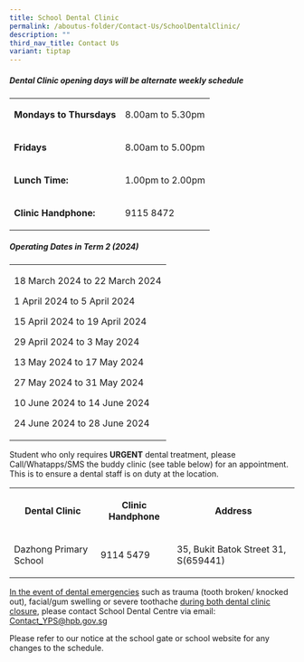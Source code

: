 ```yaml
---
title: School Dental Clinic
permalink: /aboutus-folder/Contact-Us/SchoolDentalClinic/
description: ""
third_nav_title: Contact Us
variant: tiptap
---
```

<h5>Dental Clinic opening days will be alternate weekly schedule</h5>
<table>
<tbody>
<tr>
<td rowspan="1" colspan="1">
<p><strong>Mondays to Thursdays</strong>
</p>
</td>
<td rowspan="1" colspan="1">
<p>8.00am to 5.30pm</p>
</td>
</tr>
<tr>
<td rowspan="1" colspan="1">
<p><strong>Fridays</strong>
</p>
</td>
<td rowspan="1" colspan="1">
<p>8.00am to 5.00pm</p>
</td>
</tr>
<tr>
<td rowspan="1" colspan="1">
<p><strong>Lunch Time:</strong>
</p>
</td>
<td rowspan="1" colspan="1">
<p>1.00pm to 2.00pm</p>
</td>
</tr>
<tr>
<td rowspan="1" colspan="1">
<p><strong>Clinic Handphone:</strong>
</p>
</td>
<td rowspan="1" colspan="1">
<p>9115 8472</p>
</td>
</tr>
</tbody>
</table>
<p></p>
<h5>Operating Dates in Term 2 (2024)</h5>
<table>
<tbody>
<tr>
<td rowspan="1" colspan="1">
<p>18 March 2024 to 22 March 2024</p>
<p>1 April 2024 to 5 April 2024</p>
<p>15 April 2024 to 19 April 2024</p>
<p>29 April 2024 to 3 May 2024</p>
<p>13 May 2024 to 17 May 2024</p>
<p>27 May 2024 to 31 May 2024</p>
<p>10 June 2024 to 14 June 2024</p>
<p>24 June 2024 to 28 June 2024</p>
</td>
</tr>
</tbody>
</table>
<p>Student who only requires <strong>URGENT</strong> dental treatment, please
Call/Whatapps/SMS the buddy clinic (see table below) for an appointment.
This is to ensure a dental staff is on duty at the location.</p>
<table>
<tbody>
<tr>
<th rowspan="1" colspan="1">
<p><strong>Dental Clinic</strong>
</p>
</th>
<th rowspan="1" colspan="1">
<p><strong>Clinic Handphone</strong>
</p>
</th>
<th rowspan="1" colspan="1">
<p><strong>Address</strong>
</p>
</th>
</tr>
<tr>
<td rowspan="1" colspan="1">
<p>Dazhong Primary School</p>
</td>
<td rowspan="1" colspan="1">
<p>9114 5479</p>
</td>
<td rowspan="1" colspan="1">
<p>35, Bukit Batok Street 31, S(659441)</p>
</td>
</tr>
</tbody>
</table>
<p><u>In the event of dental emergencies</u> such as trauma (tooth broken/
knocked out), facial/gum swelling or severe toothache <u>during both dental clinic closure</u>,
please contact School Dental Centre via email: <a href="mailto:Contact_YPS@hpb.gov.sg" rel="noopener noreferrer nofollow" target="_blank">Contact_YPS@hpb.gov.sg</a>
</p>
<p>Please refer to our notice at the school gate or school website for any
changes to the schedule.</p>